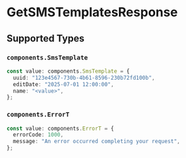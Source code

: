 # GetSMSTemplatesResponse


## Supported Types

### `components.SmsTemplate`

```typescript
const value: components.SmsTemplate = {
  uuid: "123e4567-730b-4b61-8596-230b72fd100b",
  editDate: "2025-07-01 12:00:00",
  name: "<value>",
};
```

### `components.ErrorT`

```typescript
const value: components.ErrorT = {
  errorCode: 1000,
  message: "An error occurred completing your request",
};
```

